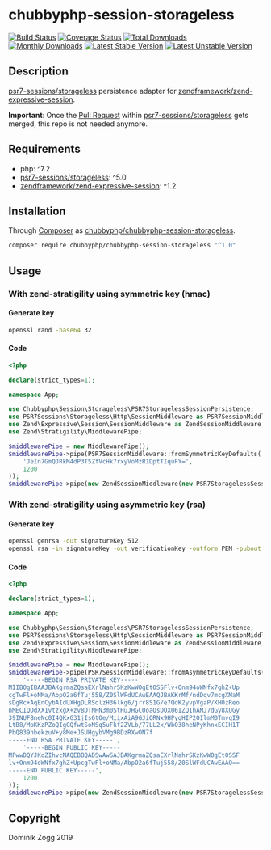 # chubbyphp-session-storageless

[![Build Status](https://api.travis-ci.org/chubbyphp/chubbyphp-session-storageless.png?branch=master)](https://travis-ci.org/chubbyphp/chubbyphp-session-storageless)
[![Coverage Status](https://coveralls.io/repos/github/chubbyphp/chubbyphp-session-storageless/badge.svg?branch=master)](https://coveralls.io/github/chubbyphp/chubbyphp-session-storageless?branch=master)
[![Total Downloads](https://poser.pugx.org/chubbyphp/chubbyphp-session-storageless/downloads.png)](https://packagist.org/packages/chubbyphp/chubbyphp-session-storageless)
[![Monthly Downloads](https://poser.pugx.org/chubbyphp/chubbyphp-session-storageless/d/monthly)](https://packagist.org/packages/chubbyphp/chubbyphp-session-storageless)
[![Latest Stable Version](https://poser.pugx.org/chubbyphp/chubbyphp-session-storageless/v/stable.png)](https://packagist.org/packages/chubbyphp/chubbyphp-session-storageless)
[![Latest Unstable Version](https://poser.pugx.org/chubbyphp/chubbyphp-session-storageless/v/unstable)](https://packagist.org/packages/chubbyphp/chubbyphp-session-storageless)

## Description

[psr7-sessions/storageless][2] persistence adapter for [zendframework/zend-expressive-session][3].

**Important**: Once the [Pull Request][4] within [psr7-sessions/storageless][2] gets merged, this repo is not needed anymore.

## Requirements

* php: ^7.2
* [psr7-sessions/storageless][2]: ^5.0
* [zendframework/zend-expressive-session][3]: ^1.2

## Installation

Through [Composer](http://getcomposer.org) as [chubbyphp/chubbyphp-session-storageless][1].

```sh
composer require chubbyphp/chubbyphp-session-storageless "^1.0"
```

## Usage

### With zend-stratigility using symmetric key (hmac)

#### Generate key

```sh
openssl rand -base64 32
```

#### Code

```php
<?php

declare(strict_types=1);

namespace App;

use Chubbyphp\Session\Storageless\PSR7StoragelessSessionPersistence;
use PSR7Sessions\Storageless\Http\SessionMiddleware as PSR7SessionMiddleware;
use Zend\Expressive\Session\SessionMiddleware as ZendSessionMiddleware;
use Zend\Stratigility\MiddlewarePipe;

$middlewarePipe = new MiddlewarePipe();
$middlewarePipe->pipe(PSR7SessionMiddleware::fromSymmetricKeyDefaults(
    'JeIn7GmQJRkM4dP3T5ZfVcHk7rxyVoMzR1DptTIquFY=',
    1200
));
$middlewarePipe->pipe(new ZendSessionMiddleware(new PSR7StoragelessSessionPersistence()));
```

### With zend-stratigility using asymmetric key (rsa)

#### Generate key

```sh
openssl genrsa -out signatureKey 512
openssl rsa -in signatureKey -out verificationKey -outform PEM -pubout
```

#### Code

```php
<?php

declare(strict_types=1);

namespace App;

use Chubbyphp\Session\Storageless\PSR7StoragelessSessionPersistence;
use PSR7Sessions\Storageless\Http\SessionMiddleware as PSR7SessionMiddleware;
use Zend\Expressive\Session\SessionMiddleware as ZendSessionMiddleware;
use Zend\Stratigility\MiddlewarePipe;

$middlewarePipe = new MiddlewarePipe();
$middlewarePipe->pipe(PSR7SessionMiddleware::fromAsymmetricKeyDefaults(
    '-----BEGIN RSA PRIVATE KEY-----
MIIBOgIBAAJBAKgrmaZQsaEXrlNahrSKzKwWOgEt0SSFlv+Onm94oWNfx7ghZ+Up
cgTwFl+oNMa/AbpO2a6fTuj558/Z0SlWFdUCAwEAAQJBAKKrMf/ndDqv7mcgXMaM
sDgRc+AqEnCybAIdUXHgDLRSolzH36lkg6/jrr8S1G/e7QdK2yvpVgaP/KH0zReo
nMECIQDdXX1vtzxgX+zv8DTNHN3m0StHuJHGC0oaOsDOX06IZQIhAMJ7dGy8XUGy
39INUFBneNc0I4QKxG31jIs6tOe/MiixAiA9GJiORNx9HPygHIP2OIlmM0TmvqI9
LtB8/MpKKzPZoQIgGQfwtSoNSq5uFkf2ZVLb/77LL2x/WbO38heNPyKhnxECIH1T
PbQ839hbekzuV+y8Me+JSUHgybVMg9BDzRXwON7f
-----END RSA PRIVATE KEY-----',
    '-----BEGIN PUBLIC KEY-----
MFwwDQYJKoZIhvcNAQEBBQADSwAwSAJBAKgrmaZQsaEXrlNahrSKzKwWOgEt0SSF
lv+Onm94oWNfx7ghZ+UpcgTwFl+oNMa/AbpO2a6fTuj558/Z0SlWFdUCAwEAAQ==
-----END PUBLIC KEY-----',
    1200
));
$middlewarePipe->pipe(new ZendSessionMiddleware(new PSR7StoragelessSessionPersistence()));
```

## Copyright

Dominik Zogg 2019

[1]: https://packagist.org/packages/chubbyphp/chubbyphp-session-storageless
[2]: https://github.com/psr7-sessions/storageless
[3]: https://github.com/zendframework/zend-expressive-session
[4]: https://github.com/psr7-sessions/storageless/pull/82
